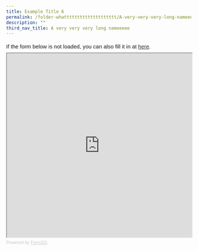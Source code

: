 ```yaml
---
title: Example Title 6
permalink: /folder-whatttttttttttttttttttt/A-very-very-very-long-nameeeee/exampleeeee6
description: ""
third_nav_title: A very very very long nameeeee
---
```


<div style="font-family:Sans-Serif;font-size:15px;color:#000;opacity:0.9;padding-top:5px;padding-bottom:8px">If the form below is not loaded, you can also fill it in at <a href="https://form.gov.sg/61dfcf8a63dd6a0013001ea1">here</a>.</div>

<!-- Change the width and height values to suit you best -->
<iframe id="iframe" src="https://form.gov.sg/61dfcf8a63dd6a0013001ea1" style="width:100%;height:500px"></iframe>

<div style="font-family:Sans-Serif;font-size:12px;color:#999;opacity:0.5;padding-top:5px">Powered by <a href="https://form.gov.sg" style="color: #999">FormSG</a></div>